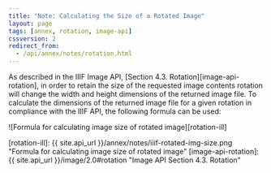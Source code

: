 ```yaml
---
title: "Note: Calculating the Size of a Rotated Image"
layout: page
tags: [annex, rotation, image-api]
cssversion: 2
redirect_from:
  - /api/annex/notes/rotation.html
---
```



As described in the IIIF Image API, [Section 4.3. Rotation][image-api-rotation], in order to retain the size of the requested image contents rotation will change the width and height dimensions of the returned image file. To calculate the dimensions of the returned image file for a given rotation in compliance with the IIIF API, the following formula can be used:

![Formula for calculating image size of rotated image][rotation-ill]

[rotation-ill]: {{ site.api_url }}/annex/notes/iiif-rotated-img-size.png "Formula for calculating image size of rotated image"
[image-api-rotation]: {{ site.api_url }}/image/2.0#rotation "Image API Section 4.3. Rotation"
